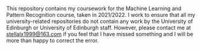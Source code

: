 ### 
This repository contains my coursework for the Machine Learning and Pattern Recognition course, taken in 2021/2022.
I work to ensure that all my university-related repositories do not contain any work by the University of Edinburgh or University of Edinburgh staff. However, please contact me at stellalx1999@163.com if you feel that I have missed something and I will be more than happy to correct the error.
